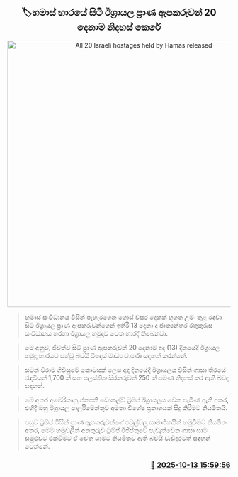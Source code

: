 <p align='center'><b><h2 align='center' title='All 20 Israeli hostages held by Hamas released'>🏷හමාස් භාරයේ සිටි ඊශ්‍රායල ප්‍රාණ ඇපකරුවන් 20 දෙනාම නිදහස් කෙරේ</h2></b></p>
<p align='center'><img src='https://helakuru.sgp1.cdn.digitaloceanspaces.com/esana/images/lib/hamas-jko.jpg' width='600' alt='All 20 Israeli hostages held by Hamas released'></p>

> හමාස් සංවිධානය විසින් පැහැරගෙන ගොස් වසර දෙකක් භූගත උමං තුළ රඳවා සිටි ඊශ්‍රායල ප්‍රාණ ඇපකරුවන්ගෙන් ඉතිරි 13 දෙනා ද ජාත්‍යන්තර රතුකුරුස සංවිධානය හරහා ඊශ්‍රායල හමුදාව වෙත භාරදී තිබෙනවා.

> මේ අනුව, ජීවත්ව සිටි ප්‍රාණ ඇපකරුවන් 20 දෙනාම අද (13) දිනයේදී ඊශ්‍රායල හමුදා භාරයට පත්වූ බවයි විදෙස් මාධ්‍ය වාර්තා සඳහන් කරන්නේ.

> සටන් විරාම ගිවිසුමේ කොටසක් ලෙස අද දිනයේදී ඊශ්‍රායල‍ය විසින් ගාසා තීරයේ රැඳවියන් 1,700 ක් සහ පලස්තීන සිරකරුවන් 250 ක් පමණ නිදහස් කර ඇති බවද සඳහන්.

> මේ අතර අමෙරිකානු ජනපති ඩොනල්ඩ් ට්‍රම්ප් ඊශ්‍රායලය වෙත පැමිණ ඇති අතර, එහිදී ඔහු ඊශ්‍රායල පාර්ලිමේන්තුව අමතා විශේෂ ප්‍රකාශයක් සිදු කිරීමට නියමිතයි.

> පසුව ට්‍රම්ප් විසින් ප්‍රාණ ඇපකරුවන්ගේ පවුල්වල සාමාජිකයින් හමුවීමට නියමිත අතර, මෙම හමුවලින් අනතුරුව ට්‍රම්ප් ඊජිප්තුවේ පැවැත්වෙන ගාසා සාම සමුළුවට එක්වීමට ඒ වෙත යාමට නියමිතව ඇති බවයි වැඩිදුරටත් සඳහන් වෙන්නේ.



<h3 align='right'><a href='https://www.helakuru.lk/esana/p/114452/'>📅 2025-10-13 15:59:56</a></h3>

